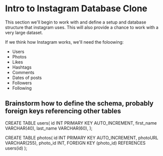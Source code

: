 # Intro to Instagram Database Clone

This section we'll begin to work with and define a setup and database structure that instagram uses. This will also provide a chance to work with a very large dataset. 

If we think how Instagram works, we'll need the foloowing:

- Users
- Photos
- Likes
- Hashtags
- Comments
- Dates of posts
- Followers
- Following

## Brainstorm how to define the schema, probably foreign keys referencing other tables

CREATE TABLE users(
    id INT PRIMARY KEY AUTO_INCREMENT,
    first_name VARCHAR(40),
    last_name VARCHAR(60),
);

CREATE TABLE photos(
    id INT PRIMARY KEY AUTO_INCREMENT,
    photoURL VARCHAR(255),
    photo_id INT,
    FOREIGN KEY (photo_id) REFERENCES users(id)
);

